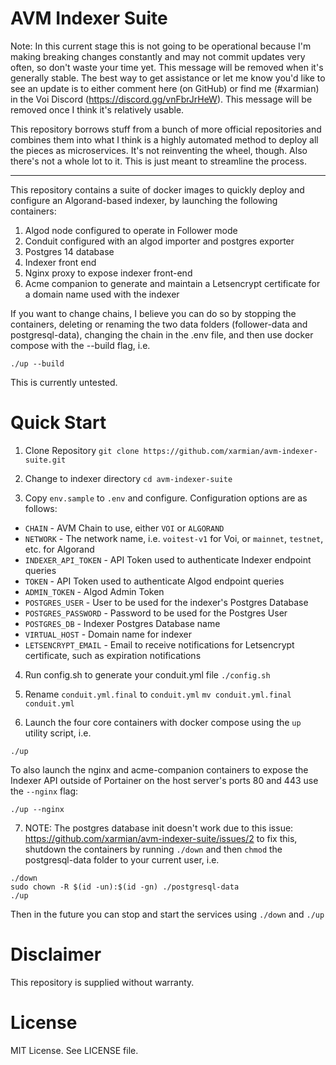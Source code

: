 # AVM Indexer Suite

Note: In this current stage this is not going to be operational because I'm making breaking changes constantly and may not commit updates very often, so don't waste your time yet. This message will be removed when it's generally stable. The best way to get assistance or let me know you'd like to see an update is to either comment here (on GitHub) or find me (#xarmian) in the Voi Discord (https://discord.gg/vnFbrJrHeW). This message will be removed once I think it's relatively usable.

This repository borrows stuff from a bunch of more official repositories and combines them into what I think is a highly automated method to deploy all the pieces as microservices. It's not reinventing the wheel, though. Also there's not a whole lot to it. This is just meant to streamline the process.

---

This repository contains a suite of docker images to quickly deploy and configure an Algorand-based indexer, by launching the following containers:

1. Algod node configured to operate in Follower mode
2. Conduit configured with an algod importer and postgres exporter
3. Postgres 14 database
4. Indexer front end
5. Nginx proxy to expose indexer front-end
6. Acme companion to generate and maintain a Letsencrypt certificate for a domain name used with the indexer

If you want to change chains, I believe you can do so by stopping the containers, deleting or renaming the two data folders (follower-data and postgresql-data), changing the chain in the .env file, and then use docker compose with the --build flag, i.e.

```./up --build```

This is currently untested.

# Quick Start

1. Clone Repository
```git clone https://github.com/xarmian/avm-indexer-suite.git```
>

2. Change to indexer directory
```cd avm-indexer-suite```
>

3. Copy `env.sample` to `.env` and configure. Configuration options are as follows:
- `CHAIN` - AVM Chain to use, either `VOI` or `ALGORAND`
- `NETWORK` - The network name, i.e. `voitest-v1` for Voi, or `mainnet`, `testnet`, etc. for Algorand
- `INDEXER_API_TOKEN` - API Token used to authenticate Indexer endpoint queries
- `TOKEN` - API Token used to authenticate Algod endpoint queries
- `ADMIN_TOKEN` - Algod Admin Token
- `POSTGRES_USER` - User to be used for the indexer's Postgres Database
- `POSTGRES_PASSWORD` - Password to be used for the Postgres User
- `POSTGRES_DB` - Indexer Postgres Database name
- `VIRTUAL_HOST` - Domain name for indexer
- `LETSENCRYPT_EMAIL` - Email to receive notifications for Letsencrypt certificate, such as expiration notifications
>

4. Run config.sh to generate your conduit.yml file
```./config.sh```
>

5. Rename `conduit.yml.final` to `conduit.yml`
```mv conduit.yml.final conduit.yml```
>

6. Launch the four core containers with docker compose using the `up` utility script, i.e.
```
./up
```

To also launch the nginx and acme-companion containers to expose the Indexer API outside of Portainer
on the host server's ports 80 and 443 use the `--nginx` flag:
```
./up --nginx
```

7. NOTE: The postgres database init doesn't work due to this issue: https://github.com/xarmian/avm-indexer-suite/issues/2 to fix this, shutdown the containers by running `./down` and then `chmod` the postgresql-data folder to your current user, i.e.

```
./down
sudo chown -R $(id -un):$(id -gn) ./postgresql-data
./up
```

Then in the future you can stop and start the services using `./down` and `./up`

# Disclaimer

This repository is supplied without warranty.

# License

MIT License. See LICENSE file.